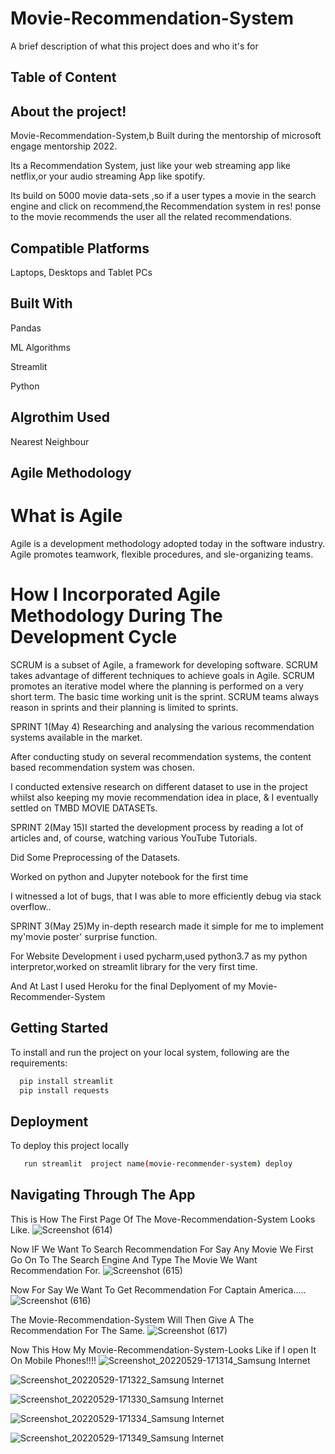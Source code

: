 
# Movie-Recommendation-System

A brief description of what this project does and who it's for


## Table of Content

## About the project!

Movie-Recommendation-System,b
Built during the mentorship of microsoft engage mentorship 2022.

Its a Recommendation System, just like your web streaming app like netflix,or your audio streaming App like spotify.

Its build on 5000 movie data-sets ,so if a user types a movie in the search engine and click on recommend,the Recommendation system in res!
ponse to the movie recommends the user all the related recommendations.

## Compatible Platforms
Laptops, Desktops and Tablet PCs
## Built With

Pandas

ML Algorithms

Streamlit

Python
## Algrothim Used

Nearest Neighbour
## Agile Methodology
# What is Agile

Agile is a development methodology adopted today in the software industry. Agile promotes teamwork, flexible procedures, and sle-organizing teams.

# How I Incorporated Agile Methodology During The Development Cycle

SCRUM is a subset of Agile, a framework for developing software. SCRUM takes advantage of different techniques to achieve goals in Agile. SCRUM promotes an iterative model where the planning is performed on a very short term. The basic time working unit is the sprint. SCRUM teams always reason in sprints and their planning is limited to sprints.

SPRINT 1(May 4)
Researching and analysing the various recommendation systems available in the market.

After conducting study on several recommendation systems, the content based   recommendation system was chosen.

I conducted extensive research on different dataset to use in the project whilst also keeping my movie recommendation idea in place, & I eventually settled on TMBD  MOVIE DATASETs.

SPRINT 2(May 15)I started the development process by reading a lot of articles and, of course, watching various YouTube Tutorials.

Did Some Preprocessing of the Datasets.

Worked on python and Jupyter notebook for the first time

I witnessed a lot of bugs, that I was able to more efficiently debug via stack overflow..

SPRINT 3(May 25)My in-depth research made it simple for me to implement my'movie poster' surprise function.

For Website Development i used pycharm,used python3.7 as my python interpretor,worked on streamlit library for the very first time.

And At Last I used Heroku for the final Deplyoment of my Movie-Recommender-System




##  Getting Started

To install and run the project on your local system, following are the requirements:


```bash
  pip install streamlit
  pip install requests
```
    
## Deployment

To deploy this project locally

```bash
   run streamlit  project name(movie-recommender-system) deploy
```


## Navigating Through The App
This is How The First Page Of The Move-Recommendation-System Looks Like.
![Screenshot (614)](https://user-images.githubusercontent.com/98551275/170884212-84bc0ee0-4bb5-4924-94dc-643191a01e75.png)

Now IF We Want To Search Recommendation For Say Any Movie We First Go On To The Search Engine And Type The Movie We Want Recommendation For.
![Screenshot (615)](https://user-images.githubusercontent.com/98551275/170883754-f092d51a-1639-45d7-ab9b-9688709d8bca.png)

Now For Say We Want To Get Recommendation For  Captain America.....
![Screenshot (616)](https://user-images.githubusercontent.com/98551275/170883798-32ef815b-8b93-4b36-9214-c566f2302e87.png)

The Movie-Recommendation-System Will Then Give A The Recommendation For The Same.
![Screenshot (617)](https://user-images.githubusercontent.com/98551275/170883802-bd0c8e16-a740-4fde-ae5a-64cc7f26be0f.png)

Now This How My Movie-Recommendation-System-Looks Like if I open It On Mobile Phones!!!!
![Screenshot_20220529-171314_Samsung Internet](https://user-images.githubusercontent.com/98551275/170884347-765122e9-4659-4d62-933d-ee00ca1403e5.jpg)

![Screenshot_20220529-171322_Samsung Internet](https://user-images.githubusercontent.com/98551275/170884355-cc308d79-ff08-4d2e-a242-d67066ab846f.jpg)

![Screenshot_20220529-171330_Samsung Internet](https://user-images.githubusercontent.com/98551275/170884385-63c39a1d-f2d0-44f1-b38d-9be30fd7b6fa.jpg)

![Screenshot_20220529-171334_Samsung Internet](https://user-images.githubusercontent.com/98551275/170884403-daf18dcc-0ad6-42fb-9fea-d8f04119639d.jpg)

![Screenshot_20220529-171349_Samsung Internet](https://user-images.githubusercontent.com/98551275/170884408-d590e2bc-8eab-4c13-9097-755d07a600ba.jpg)

